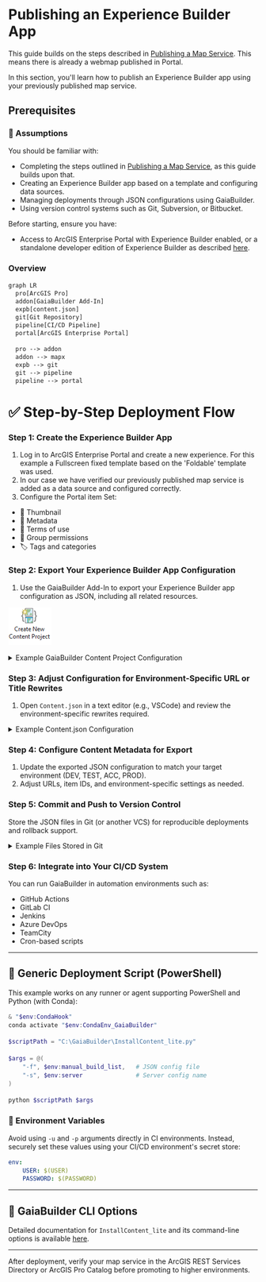 # Publishing an Experience Builder App

This guide builds on the steps described in [Publishing a Map Service](../Publishing%20a%20map%20service/README.md). This means there is already a webmap published in Portal.

In this section, you'll learn how to publish an Experience Builder app using your previously published map service.

## Prerequisites

### 🧠 Assumptions

You should be familiar with:

- Completing the steps outlined in [Publishing a Map Service](../Publishing%20a%20map%20service/README.md), as this guide builds upon that.
- Creating an Experience Builder app based on a template and configuring data sources.
- Managing deployments through JSON configurations using GaiaBuilder.
- Using version control systems such as Git, Subversion, or Bitbucket.

Before starting, ensure you have:

- Access to ArcGIS Enterprise Portal with Experience Builder enabled, or a standalone developer edition of Experience Builder as described [here](https://developers.arcgis.com/experience-builder/guide/install-guide/).

### Overview
```mermaid
graph LR
  pro[ArcGIS Pro]
  addon[GaiaBuilder Add-In]
  expb[content.json]
  git[Git Repository]
  pipeline[CI/CD Pipeline]
  portal[ArcGIS Enterprise Portal]

  pro --> addon
  addon --> mapx
  expb --> git
  git --> pipeline
  pipeline --> portal
```

# ✅ Step-by-Step Deployment Flow

### Step 1: Create the Experience Builder App

1. Log in to ArcGIS Enterprise Portal and create a new experience. For this example a Fullscreen fixed template based on the 'Foldable' template was used.
2. In our case we have verified our previously published map service is added as a data source and configured correctly.
3. Configure the Portal item Set:
* 🔖 Thumbnail
* 📄 Metadata
* 📜 Terms of use
* 👥 Group permissions
* 🏷️ Tags and categories

### Step 2: Export Your Experience Builder App Configuration

1. Use the GaiaBuilder Add-In to export your Experience Builder app configuration as JSON, including all related resources.

![create new content project](create_new_content_project.png)

<details><summary>Example GaiaBuilder Content Project Configuration</summary>

![create gaiabuilder content project](create-gaia-content-project.png)

</details>

### Step 3: Adjust Configuration for Environment-Specific URL or Title Rewrites

1. Open `Content.json` in a text editor (e.g., VSCode) and review the environment-specific rewrites required.

<details><summary>Example Content.json Configuration</summary>

```json
{
    "action": "deployContent",
    "contentSelect": 1,
    "sourcePortal": "https://demo.gaiabuilder.com/portal/",
    "sourceUser": "demo.professional",
    "contentUser": "demo.professional.plus",
    "items": [
        {
            "type": "Web Map",
            "title": "DemoMap",
            "itemId": "0ebb2abd8f6d4cffaa16133cbfe1f5de",
            "rewrites": {
                "environmentRewrite": "--DEV--",
                "webUrl": "https://demo.gaiabuilder.com/server/rest/services/DEV"
            }
        },
        {
            "type": "Web Experience",
            "title": "San Diego Letters",
            "itemId": "3fbd66d654344dc9b02eaaea57ffec81",
            "rewrites": {
                "environmentRewrite": "--DEV--",
                "webUrl": "https://demo.gaiabuilder.com/server/rest/services/DEV"
            }
        }
    ],
    "servers": {
        "DEV": {
            "rewrites": {
                "environmentRewrite": "--DEV--",
                "webUrl": "https://demo.gaiabuilder.com/server/rest/services/DEV"
            },
            "portalFolder": "dev",
            "sharing": {
                "esriEveryone": "false",
                "organization": "true",
                "groups": ["Demo DEV"]
            }
        },
        "TEST": {
            "rewrites": {
                "environmentRewrite": "--TEST--",
                "webUrl": "https://demo.gaiabuilder.com/server/rest/services/TEST"
            },
            "portalFolder": "test",
            "sharing": {
                "esriEveryone": "false",
                "organization": "true",
                "groups": ["Demo TEST"]
            }
        },
        "ACC": {
            "rewrites": {
                "environmentRewrite": "--ACC--",
                "webUrl": "https://demo.gaiabuilder.com/server/rest/services/ACC"
            },
            "portalFolder": "acc",
            "sharing": {
                "esriEveryone": "false",
                "organization": "true",
                "groups": ["Demo ACC"]
            }
        },
        "PROD": {
            "protected": "true",
            "rewrites": {
                "environmentRewrite": "",
                "webUrl": "https://demo.gaiabuilder.com/server/rest/services/PROD"
            },
            "portalFolder": "prod",
            "content_status": "authoritative",
            "sharing": {
                "esriEveryone": "false",
                "organization": "true",
                "groups": ["Demo PROD"]
            }
        }
    }
}
```

</details>

### Step 4: Configure Content Metadata for Export

1. Update the exported JSON configuration to match your target environment (DEV, TEST, ACC, PROD).
2. Adjust URLs, item IDs, and environment-specific settings as needed.



### Step 5: Commit and Push to Version Control

Store the JSON files in Git (or another VCS) for reproducible deployments and rollback support.

<details><summary>Example Files Stored in Git</summary>

📂 **Files stored in Git:**

- 📄 **Web Map (`0ebb2abd8f6d4cffaa16133cbfe1f5de`)**
    - 📑 `0ebb2abd8f6d4cffaa16133cbfe1f5de.data.json`
    - 📑 `0ebb2abd8f6d4cffaa16133cbfe1f5de.json`
    - 📑 `0ebb2abd8f6d4cffaa16133cbfe1f5de.relations.json`
    - 📑 `0ebb2abd8f6d4cffaa16133cbfe1f5de.resources.json`
    - 🖼️ `0ebb2abd8f6d4cffaa16133cbfe1f5de._7B3C97DAD0-4456-4B30-9FED-39CA1275830F_7D.png`

- 📄 **Web Experience (`3fbd66d654344dc9b02eaaea57ffec81`)**
    - 📑 `3fbd66d654344dc9b02eaaea57ffec81.data.json`
    - 📑 `3fbd66d654344dc9b02eaaea57ffec81.json`
    - 📑 `3fbd66d654344dc9b02eaaea57ffec81.relations.json`
    - 📑 `3fbd66d654344dc9b02eaaea57ffec81.resources.json`
    - 📂 **resources/config**
        - ⚙️ `config.json`

- ⚙️ **General Configuration**
    - 📑 `content.json`

- 📂 **Logs**
    - 📜 `installcontent.log`

</details>

### Step 6: Integrate into Your CI/CD System

You can run GaiaBuilder in automation environments such as:

- GitHub Actions
- GitLab CI
- Jenkins
- Azure DevOps
- TeamCity
- Cron-based scripts

---

## 🧪 Generic Deployment Script (PowerShell)

This example works on any runner or agent supporting PowerShell and Python (with Conda):

```powershell
& "$env:CondaHook"
conda activate "$env:CondaEnv_GaiaBuilder"

$scriptPath = "C:\GaiaBuilder\InstallContent_lite.py"

$args = @(
    "-f", $env:manual_build_list,   # JSON config file
    "-s", $env:server               # Server config name
)

python $scriptPath $args
```

### 🔐 Environment Variables

Avoid using `-u` and `-p` arguments directly in CI environments. Instead, securely set these values using your CI/CD environment's secret store:

```yaml
env:
    USER: $(USER)
    PASSWORD: $(PASSWORD)
```

---

## 🧾 GaiaBuilder CLI Options

Detailed documentation for `InstallContent_lite` and its command-line options is available [here](https://github.com/merkator-software/GaiaBuilder-manual/wiki/InstallContentTool).

---

After deployment, verify your map service in the ArcGIS REST Services Directory or ArcGIS Pro Catalog before promoting to higher environments.
